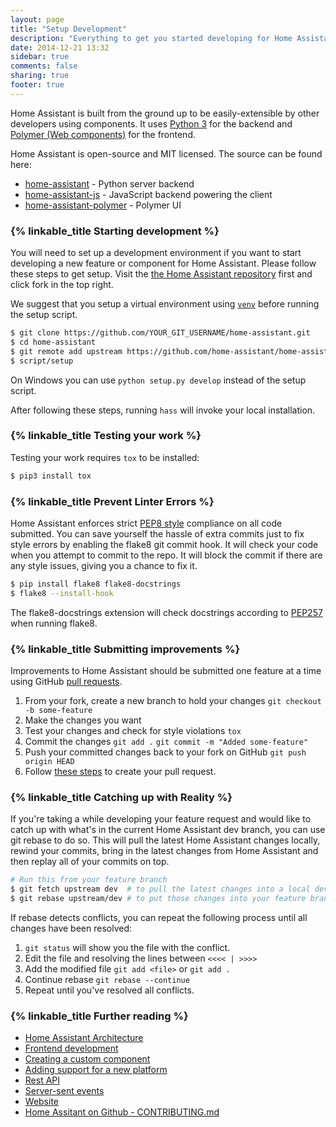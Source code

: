 ```yaml
---
layout: page
title: "Setup Development"
description: "Everything to get you started developing for Home Assistant."
date: 2014-12-21 13:32
sidebar: true
comments: false
sharing: true
footer: true
---
```


Home Assistant is built from the ground up to be easily-extensible by other developers using components. It uses [Python 3](https://www.python.org/) for the backend and [Polymer (Web components)](https://www.polymer-project.org/) for the frontend.

Home Assistant is open-source and MIT licensed. The source can be found here:

 - [home-assistant](https://github.com/home-assistant/home-assistant) - Python server backend
 - [home-assistant-js](https://github.com/home-assistant/home-assistant-js) - JavaScript backend powering the client
 - [home-assistant-polymer](https://github.com/home-assistant/home-assistant-polymer) - Polymer UI

### {% linkable_title Starting development %}

You will need to set up a development environment if you want to start developing a new feature or component for Home Assistant. Please follow these steps to get setup.
Visit the [the Home Assistant repository](https://github.com/home-assistant/home-assistant) first and click fork in the top right.

We suggest that you setup a virtual environment using [`venv`](https://docs.python.org/3.4/library/venv.html) before running the setup script.

```bash
$ git clone https://github.com/YOUR_GIT_USERNAME/home-assistant.git
$ cd home-assistant
$ git remote add upstream https://github.com/home-assistant/home-assistant.git
$ script/setup
```
On Windows you can use `python setup.py develop` instead of the setup script.

After following these steps, running `hass` will invoke your local installation.

### {% linkable_title Testing your work %}

Testing your work requires `tox` to be installed:

```bash
$ pip3 install tox
```

### {% linkable_title Prevent Linter Errors %}

Home Assistant enforces strict [PEP8 style](https://www.python.org/dev/peps/pep-0008/) compliance on all code submitted. You can save yourself the hassle of extra commits just to fix style errors by enabling the flake8 git commit hook. It will check your code when you attempt to commit to the repo. It will block the commit if there are any style issues, giving you a chance to fix it.

```bash
$ pip install flake8 flake8-docstrings
$ flake8 --install-hook
```

The flake8-docstrings extension will check docstrings according to [PEP257](https://www.python.org/dev/peps/pep-0257/) when running flake8.

### {% linkable_title Submitting improvements %}

Improvements to Home Assistant should be submitted one feature at a time using GitHub [pull requests](https://help.github.com/articles/using-pull-requests).

 1. From your fork, create a new branch to hold your changes
    `git checkout -b some-feature`
 2. Make the changes you want
 3. Test your changes and check for style violations
    `tox`
 4. Commit the changes
    `git add .`
    `git commit -m "Added some-feature"`
 5. Push your committed changes back to your fork on GitHub
    `git push origin HEAD`
 6. Follow [these steps](https://help.github.com/articles/creating-a-pull-request/) to create your pull request.

### {% linkable_title Catching up with Reality %}

If you're taking a while developing your feature request and would like to catch up with what's in the current Home Assistant dev branch, you can use git rebase to do so. This will pull the latest Home Assistant changes locally, rewind your commits, bring in the latest changes from Home Assistant and then replay all of your commits on top.

```bash
# Run this from your feature branch
$ git fetch upstream dev  # to pull the latest changes into a local dev branch
$ git rebase upstream/dev # to put those changes into your feature branch before your changes
```

If rebase detects conflicts, you can repeat the following process until all changes have been resolved:

1. `git status` will show you the file with the conflict.
2. Edit the file and resolving the lines between `<<<< | >>>>`
3. Add the modified file `git add <file>` or `git add .`
4. Continue rebase `git rebase --continue`
5. Repeat until you've resolved all conflicts.

### {% linkable_title Further reading %}

- [Home Assistant Architecture](/developers/architecture/)
- [Frontend development](/developers/frontend/)
- [Creating a custom component](/developers/creating_components/)
- [Adding support for a new platform](/developers/add_new_platform/)
- [Rest API](/developers/api/)
- [Server-sent events](/developers/server_sent_events/)
- [Website](/developers/website/)
- [Home Assitant on Github - CONTRIBUTING.md](https://github.com/home-assistant/home-assistant/blob/dev/CONTRIBUTING.md)

